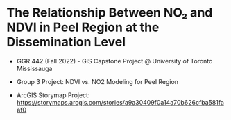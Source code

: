 # The Relationship Between NO₂ and NDVI in Peel Region at the Dissemination Level

* GGR 442 (Fall 2022) - GIS Capstone Project @ University of Toronto Mississauga 

* Group 3 Project: NDVI vs. NO2 Modeling for Peel Region

* ArcGIS Storymap Project: https://storymaps.arcgis.com/stories/a9a30409f0a14a70b626cfba581faaf0
